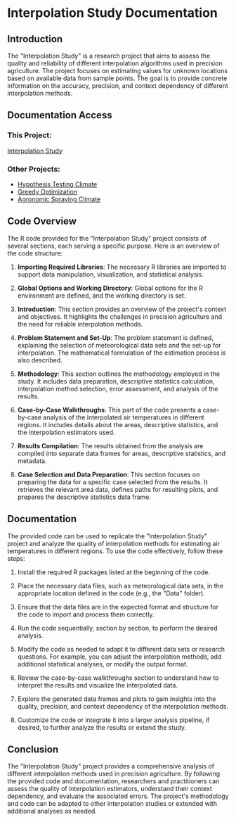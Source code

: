 # Interpolation Study Documentation

## Introduction

The "Interpolation Study" is a research project that aims to assess the quality and reliability of different interpolation algorithms used in precision agriculture. The project focuses on estimating values for unknown locations based on available data from sample points. The goal is to provide concrete information on the accuracy, precision, and context dependency of different interpolation methods.


## Documentation Access

### This Project:
[Interpolation Study](https://michaelcrubin.github.io/documentations/interpolation_study.html)

### Other Projects:
- [Hypothesis Testing Climate](https://michaelcrubin.github.io/documentations/hypothesis_testing_climate.html)
- [Greedy Optimization](https://michaelcrubin.github.io/documentations/greedy_optimization.html)
- [Agronomic Spraying Climate](https://michaelcrubin.github.io/documentations/spray_climate.html)


## Code Overview

The R code provided for the "Interpolation Study" project consists of several sections, each serving a specific purpose. Here is an overview of the code structure:

1. **Importing Required Libraries**: The necessary R libraries are imported to support data manipulation, visualization, and statistical analysis.

2. **Global Options and Working Directory**: Global options for the R environment are defined, and the working directory is set.

3. **Introduction**: This section provides an overview of the project's context and objectives. It highlights the challenges in precision agriculture and the need for reliable interpolation methods.

4. **Problem Statement and Set-Up**: The problem statement is defined, explaining the selection of meteorological data sets and the set-up for interpolation. The mathematical formulation of the estimation process is also described.

5. **Methodology**: This section outlines the methodology employed in the study. It includes data preparation, descriptive statistics calculation, interpolation method selection, error assessment, and analysis of the results.

6. **Case-by-Case Walkthroughs**: This part of the code presents a case-by-case analysis of the interpolated air temperatures in different regions. It includes details about the areas, descriptive statistics, and the interpolation estimators used.

7. **Results Compilation**: The results obtained from the analysis are compiled into separate data frames for areas, descriptive statistics, and metadata.

8. **Case Selection and Data Preparation**: This section focuses on preparing the data for a specific case selected from the results. It retrieves the relevant area data, defines paths for resulting plots, and prepares the descriptive statistics data frame.

## Documentation

The provided code can be used to replicate the "Interpolation Study" project and analyze the quality of interpolation methods for estimating air temperatures in different regions. To use the code effectively, follow these steps:

1. Install the required R packages listed at the beginning of the code.

2. Place the necessary data files, such as meteorological data sets, in the appropriate location defined in the code (e.g., the "Data" folder).

3. Ensure that the data files are in the expected format and structure for the code to import and process them correctly.

4. Run the code sequentially, section by section, to perform the desired analysis.

5. Modify the code as needed to adapt it to different data sets or research questions. For example, you can adjust the interpolation methods, add additional statistical analyses, or modify the output format.

6. Review the case-by-case walkthroughs section to understand how to interpret the results and visualize the interpolated data.

7. Explore the generated data frames and plots to gain insights into the quality, precision, and context dependency of the interpolation methods.

8. Customize the code or integrate it into a larger analysis pipeline, if desired, to further analyze the results or extend the study.

## Conclusion

The "Interpolation Study" project provides a comprehensive analysis of different interpolation methods used in precision agriculture. By following the provided code and documentation, researchers and practitioners can assess the quality of interpolation estimators, understand their context dependency, and evaluate the associated errors. The project's methodology and code can be adapted to other interpolation studies or extended with additional analyses as needed.
